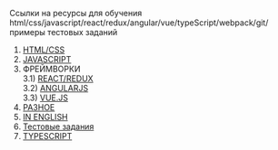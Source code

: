 Ссылки на ресурсы для обучения html/css/javascript/react/redux/angular/vue/typeScript/webpack/git/примеры тестовых заданий

1) [HTML/CSS](/docs/html-css.md)
2) [JAVASCRIPT](/docs/javascript.md)<br/>
3) ФРЕЙМВОРКИ<br/>
3.1) [REACT/REDUX](/docs/react-redux.md)<br/>
3.2) [ANGULARJS](/docs/angular.md)<br/>
3.3) [VUE.JS](/docs/vue.md)<br/>
4) [РАЗНОЕ](/docs/frontend.md)
5) [IN ENGLISH](/docs/inEnglsh.md)
5) [Тестовые задания](/docs/test)
5) [TYPESCRIPT](/docs/typeScript.md)
